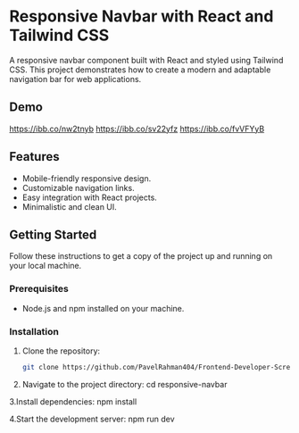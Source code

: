 # Responsive Navbar with React and Tailwind CSS

A responsive navbar component built with React and styled using Tailwind CSS. This project demonstrates how to create a modern and adaptable navigation bar for web applications.

## Demo

https://ibb.co/nw2tnyb
https://ibb.co/sv22yfz
https://ibb.co/fvVFYyB

## Features

- Mobile-friendly responsive design.
- Customizable navigation links.
- Easy integration with React projects.
- Minimalistic and clean UI.

## Getting Started

Follow these instructions to get a copy of the project up and running on your local machine.

### Prerequisites

- Node.js and npm installed on your machine.

### Installation

1. Clone the repository:

   ```bash
   git clone https://github.com/PavelRahman404/Frontend-Developer-Screening-Test.git

2. Navigate to the project directory:
    cd responsive-navbar

3.Install dependencies:
    npm install

4.Start the development server:
   npm run dev

   

